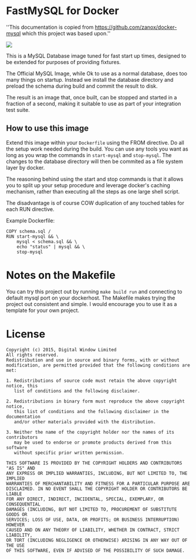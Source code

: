 FastMySQL for Docker
====================

''This documentation is copied from https://github.com/zanox/docker-mysql which this project was based upon.''

[![](https://badge.imagelayers.io/chrismacp/fastmysql:latest.svg)](https://imagelayers.io/?images=chrismacp/fastmysql:latest 'chrismacp Image Layers')

This is a MySQL Database image tuned for fast start up times, designed to be
extended for purposes of providing fixtures.

The Official MySQL Image, while Ok to use as a normal database, does too many
things on startup. Instead we install the database directory and preload the
schema during build and commit the result to disk.

The result is an image that, once built, can be stopped and started in a
fraction of a second, making it suitable to use as part of your integration
test suite.

How to use this image
---------------------

Extend this image within your `Dockerfile` using the FROM directive. Do all the
setup work needed during the build. You can use any tools you want as long as
you wrap the commands in `start-mysql` and `stop-mysql`. The changes to the
database directory will then be commited as a file system layer by docker.

The reasoning behind using the start and stop commands is that it allows you
to split up your setup procedure and leverage docker's caching mechanism,
rather than executing all the steps as one large shell script.

The disadvantage is of course COW duplication of any touched tables for each RUN
directive.

Example Dockerfile:

```
COPY schema.sql /
RUN start-mysql && \
    mysql < schema.sql && \
    echo "status" | mysql && \
    stop-mysql
```


Notes on the Makefile
=====================

You can try this project out by running `make build run` and connecting to
default mysql port on your dockerhost. The Makefile makes trying the project
out consistent and simple. I would encourage you to use it as a template for
your own project.

License
=======

```
Copyright (c) 2015, Digital Window Limited
All rights reserved.
Redistribution and use in source and binary forms, with or without
modification, are permitted provided that the following conditions are met:

1. Redistributions of source code must retain the above copyright notice, this
   list of conditions and the following disclaimer.

2. Redistributions in binary form must reproduce the above copyright notice,
   this list of conditions and the following disclaimer in the documentation
   and/or other materials provided with the distribution.

3. Neither the name of the copyright holder nor the names of its contributors
   may be used to endorse or promote products derived from this software
   without specific prior written permission.

THIS SOFTWARE IS PROVIDED BY THE COPYRIGHT HOLDERS AND CONTRIBUTORS "AS IS" AND
ANY EXPRESS OR IMPLIED WARRANTIES, INCLUDING, BUT NOT LIMITED TO, THE IMPLIED
WARRANTIES OF MERCHANTABILITY AND FITNESS FOR A PARTICULAR PURPOSE ARE
DISCLAIMED. IN NO EVENT SHALL THE COPYRIGHT HOLDER OR CONTRIBUTORS BE LIABLE
FOR ANY DIRECT, INDIRECT, INCIDENTAL, SPECIAL, EXEMPLARY, OR CONSEQUENTIAL
DAMAGES (INCLUDING, BUT NOT LIMITED TO, PROCUREMENT OF SUBSTITUTE GOODS OR
SERVICES; LOSS OF USE, DATA, OR PROFITS; OR BUSINESS INTERRUPTION) HOWEVER
CAUSED AND ON ANY THEORY OF LIABILITY, WHETHER IN CONTRACT, STRICT LIABILITY,
OR TORT (INCLUDING NEGLIGENCE OR OTHERWISE) ARISING IN ANY WAY OUT OF THE USE
OF THIS SOFTWARE, EVEN IF ADVISED OF THE POSSIBILITY OF SUCH DAMAGE.
```

